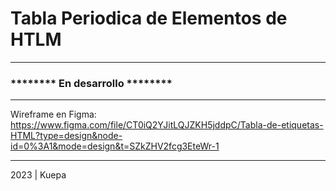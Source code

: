 # Tabla Periodica de Elementos de HTLM
----
### ******** En desarrollo ********

---

Wireframe en Figma: https://www.figma.com/file/CT0iQ2YJitLQJZKH5jddpC/Tabla-de-etiquetas-HTML?type=design&node-id=0%3A1&mode=design&t=SZkZHV2fcg3EteWr-1

---
2023 | Kuepa 
